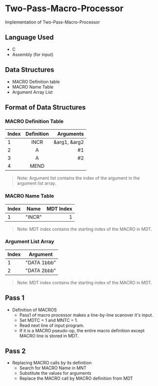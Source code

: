 
# Two-Pass-Macro-Processor
Implementation of Two-Pass-Macro-Processor
## Language Used
- C
- Assembly (for input)
## Data Structures
- MACRO Definition table
- MACRO Name Table
- Argument Array List 
## Format of Data Structures
### MACRO Definition Table
| Index|      Definition      |  Arguments |
|----------|:-------------:|------:|
| 1 |  INCR  | &arg1, &arg2 |
|2 |    A   |   #1 |
|3 | A | #2 |
|4 | MEND| |
> Note: Argument list contains the index of the argument in the argument list array.
 ### MACRO Name Table
| Index|      Name      |  MDT Index |
|----------|:-------------:|------:|
| 1 |  "INCR"  | 1 |

> Note: MDT index contains the starting index of the MACRO in MDT.
 ### Argument List Array
| Index|      Argument      | 
|----------|:-------------:|
| 1 |  "DATA 1bbb"  |
| 2 | "DATA 2bbb" |

> Note: MDT index contains the starting index of the MACRO in MDT.
## Pass 1
- Definition of MACROS
	- Pass1 of macro processor makes a line-by-line scanover it's input.
	- Set MDTC = 1 and MNTC = 1.
	- Read next line of input program.
	- If it is a MACRO pseudo-op, the entire macro definition except MACRO line is stored in MDT.
## Pass 2
- Replacing MACRO calls by its definition
	- Search for MACRO Name in MNT
	- Substitute the values for arguments
	- Replace the MACRO call by MACRO definition from MDT
